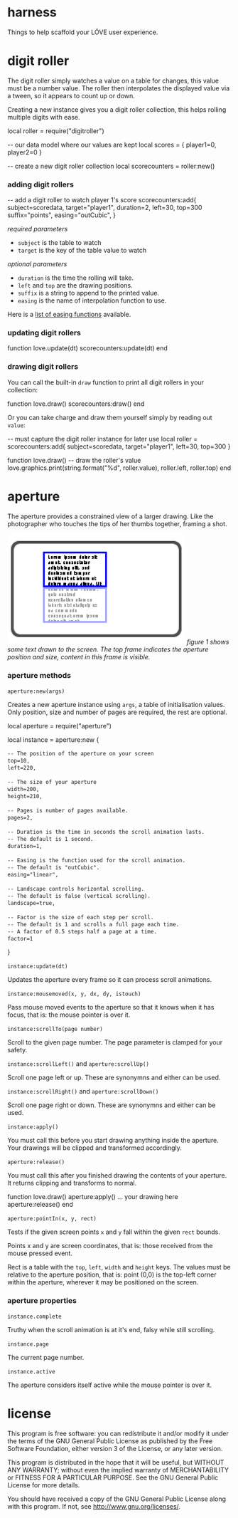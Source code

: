 # harness

Things to help scaffold your LÖVE user experience.

# digit roller

The digit roller simply watches a value on a table for changes, this value must be a number value. The roller then interpolates the displayed value via a tween, so it appears to count up or down.

Creating a new instance gives you a digit roller collection, this helps rolling multiple digits with ease.

  local roller = require("digitroller")

  -- our data model where our values are kept
  local scores = { player1=0, player2=0 }

  -- create a new digit roller collection
  local scorecounters = roller:new()

### adding digit rollers

  -- add a digit roller to watch player 1's score
  scorecounters:add{
    subject=scoredata,
    target="player1",
    duration=2,
    left=30,
    top=300
    suffix="points",
    easing="outCubic",
  }

*required parameters*

* `subject` is the table to watch
* `target` is the key of the table value to watch

*optional parameters*

* `duration` is the time the rolling will take.
* `left` and `top` are the drawing positions.
* `suffix` is a string to append to the printed value.
* `easing` is the name of interpolation function to use.

Here is a [list of easing functions](https://github.com/kikito/tween.lua#easing-functions) available.

### updating digit rollers

  function love.update(dt)
    scorecounters:update(dt)
  end

### drawing digit rollers

You can call the built-in `draw` function to print all digit rollers in your collection:

  function love.draw()
    scorecounters:draw()
  end

Or you can take charge and draw them yourself simply by reading out `value`:

  -- must capture the digit roller instance for later use
  local roller = scorecounters:add{
    subject=scoredata,
    target="player1",
    left=30,
    top=300
  }

  function love.draw()
    -- draw the roller's value
    love.graphics.print(string.format("%d", roller.value), roller.left, roller.top)
  end

# aperture

The aperture provides a constrained view of a larger drawing. Like the photographer who touches the tips of her thumbs together, framing a shot.

![figure 1](figures/figure1.png)
_figure 1 shows some text drawn to the screen. The top frame indicates the aperture position and size, content in this frame is visible._

### aperture methods

`aperture:new(args)`

Creates a new aperture instance using `args`, a table of initialisation values. Only position, size and number of pages are required, the rest are optional.

  local aperture = require("aperture")

  local instance = aperture:new {

    -- The position of the aperture on your screen
    top=10,
    left=220,

    -- The size of your aperture
    width=200,
    height=210,

    -- Pages is number of pages available.
    pages=2,

    -- Duration is the time in seconds the scroll animation lasts.
    -- The default is 1 second.
    duration=1,

    -- Easing is the function used for the scroll animation.
    -- The default is "outCubic".
    easing="linear",

    -- Landscape controls horizontal scrolling.
    -- The default is false (vertical scrolling).
    landscape=true,

    -- Factor is the size of each step per scroll.
    -- The default is 1 and scrolls a full page each time.
    -- A factor of 0.5 steps half a page at a time.
    factor=1
  }

`instance:update(dt)`

Updates the aperture every frame so it can process scroll animations.

`instance:mousemoved(x, y, dx, dy, istouch)`

Pass mouse moved events to the aperture so that it knows when it has focus, that is: the mouse pointer is over it.

`instance:scrollTo(page number)`

Scroll to the given page number. The page parameter is clamped for your safety.

`instance:scrollLeft()` and `aperture:scrollUp()`

Scroll one page left or up. These are synonymns and either can be used.

`instance:scrollRight()` and `aperture:scrollDown()`

Scroll one page right or down. These are synonymns and either can be used.

`instance:apply()`

You must call this before you start drawing anything inside the aperture. Your drawings will be clipped and transformed accordingly.

`aperture:release()`

You must call this after you finished drawing the contents of your aperture. It returns clipping and transforms to normal.

  function love.draw()
    aperture:apply()
    ... your drawing here
    aperture:release()
  end

`aperture:pointIn(x, y, rect)`

Tests if the given screen points `x` and `y` fall within the given `rect` bounds.

Points x and y are screen coordinates, that is: those received from the mouse pressed event.

Rect is a table with the `top`, `left`, `width` and `height` keys. The values must be relative to the aperture position, that is: point (0,0) is the top-left corner within the aperture, wherever it may be positioned on the screen.


### aperture properties

`instance.complete`

Truthy when the scroll animation is at it's end, falsy while still scrolling.

`instance.page`

The current page number.

`instance.active`

The aperture considers itself active while the mouse pointer is over it.


# license

  This program is free software: you can redistribute it and/or modify
  it under the terms of the GNU General Public License as published by
  the Free Software Foundation, either version 3 of the License, or
  any later version.

  This program is distributed in the hope that it will be useful,
  but WITHOUT ANY WARRANTY; without even the implied warranty of
  MERCHANTABILITY or FITNESS FOR A PARTICULAR PURPOSE.  See the
  GNU General Public License for more details.

  You should have received a copy of the GNU General Public License
  along with this program. If not, see http://www.gnu.org/licenses/.
